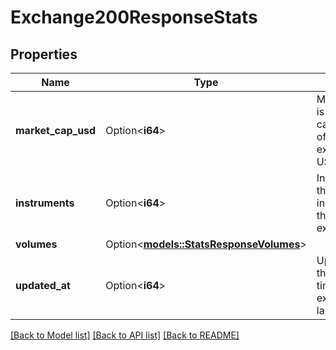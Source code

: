 # Exchange200ResponseStats

## Properties

Name | Type | Description | Notes
------------ | ------------- | ------------- | -------------
**market_cap_usd** | Option<**i64**> | MarketCapUSD is the market capitalization of the exchange in USD. | [optional]
**instruments** | Option<**i64**> | Instruments is the number of instruments that the exchange has. | [optional]
**volumes** | Option<[**models::StatsResponseVolumes**](StatsResponseVolumes.md)> |  | [optional]
**updated_at** | Option<**i64**> | UpdatedAt is the date and time when the exchange was last updated. | [optional]

[[Back to Model list]](../README.md#documentation-for-models) [[Back to API list]](../README.md#documentation-for-api-endpoints) [[Back to README]](../README.md)


